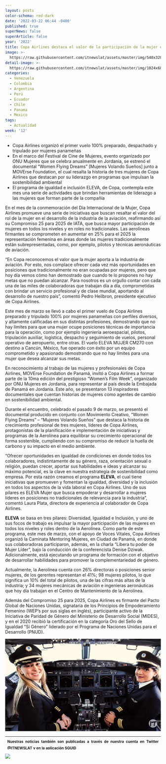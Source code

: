 ```yaml
---
layout: posts
color-schema: red-dark
date: '2022-03-22 06:44 -0400'
published: true
superNews: false
superArticle: false
year: '2022'
title: Copa Airlines destaca el valor de la participación de la mujer en la aviación
image: >-
  https://raw.githubusercontent.com/itnewslat/assets/master/img/540x320/Mujeres-Copa-p.jpg
detail-image: >-
  https://raw.githubusercontent.com/itnewslat/assets/master/img/1024x680/Mujeres-Copa-g.jpg
categories:
  - Venezuela
  - Colombia
  - Argentina
  - Perú
  - Ecuador
  - Chile
  - Panama
  - Mexico
tags:
  - Actualidad
week: '12'
---
```

- Copa Airlines organizó el primer vuelo 100% preparado, despachado y tripulado por mujeres panameñas
- En el marco del Festival de Cine de Mujeres, evento organizado por ONU Mujeres que se celebra anualmente en Jordania, se estrenó el documental “Women Flying Dreams” [Mujeres Volando Sueños] junto a MOVErse Foundation, el cual resalta la historia de tres mujeres de Copa Airlines que destacan por su liderazgo en programas que impulsan la sostenibilidad ambiental
- El programa de igualdad e inclusión ELEVA, de Copa, contempla este mes una serie de actividades que brindan herramientas de liderazgo a las mujeres que forman parte de la compañía

En el mes de la conmemoración del Día Internacional de la Mujer, Copa Airlines promueve una serie de iniciativas que buscan resaltar el valor del rol de la mujer en el desarrollo de la industria de la aviación, reafirmando así su Compromiso 25 para 2025 de IATA, que busca mayor participación de mujeres en todos los niveles y en roles no tradicionales. Las aerolíneas firmantes se comprometen en aumentar en 25% para el 2025 la representación femenina en áreas donde las mujeres tradicionalmente están subrepresentadas, como, por ejemplo, pilotos y técnicas aeronáuticas de aviación.

“En Copa reconocemos el valor que la mujer aporta a la industria de aviación. Por esto, nos complace ofrecer cada vez más oportunidades en posiciones que tradicionalmente no eran ocupadas por mujeres, pero que hoy día vemos cómo han demostrado que cuando te lo propones no hay metas que no puedan alcanzar. Para nosotros es un orgullo contar con cada una de las miles de colaboradoras que trabajan día a día, comprometidas con brindar un servicio profesional y de clase mundial, aportando al desarrollo de nuestro país”, comentó Pedro Heilbron, presidente ejecutivo de Copa Airlines.

Este mes de marzo se llevó a cabo el primer vuelo de Copa Airlines preparado y tripulado 100% por mujeres panameñas con perfiles diversos, y altamente calificadas en sus distintas profesiones, demostrando que no hay límites para que una mujer ocupe posiciones técnicas de importancia para la operación, como por ejemplo ingeniería aeroespacial, pilotos, tripulación auxiliar, logística, despacho y seguimiento de vuelos, personal operativo de aeropuerto, entre otras. El vuelo ELEVA MUJER CM270 con destino a Cancún, México, fue operado con éxito por un equipo comprometido y apasionado demostrando que no hay límites para una mujer que desea alcanzar sus metas. 

En reconocimiento al trabajo de las mujeres y profesionales de Copa Airlines, MOVErse Foundation de Panamá, invitó a Copa Airlines a formar parte de la 10ma edición del prestigioso “Women’s Film Week”, organizado por ONU Mujeres en Jordania, para representar al país desde la Embajada de Panamá en Jordania. Este año, se presentaron 13 inspiradores documentales que cuentan historias de mujeres como agentes de cambio en sostenibilidad ambiental. 

Durante el encuentro, celebrado el pasado 9 de marzo, se presentó el documental producido en conjunto con Movimiento Creativo, “Women Flying Dreams” – “Mujeres Volando Sueños” que destaca la historia de crecimiento profesional de tres mujeres, líderes de Copa Airlines, protagonistas de la planificación e implementación de iniciativas y programas de la Aerolínea para equilibrar su crecimiento operacional de forma sostenible, cumpliendo con su compromiso de reducir la huella de carbono y su impacto en el medio ambiente. 

“Ofrecer oportunidades en igualdad de condiciones en donde todos los colaboradores, indistintamente de su género, raza, orientación sexual o religión, puedan crecer, aportar sus habilidades e ideas y alcanzar su máximo potencial, es la clave en nuestra estrategia de sostenibilidad como empresa. Por esta razón creamos el programa **ELEVA**, el cual tiene iniciativas que promueven y fomentan la igualdad, diversidad y la inclusión en todos los aspectos de la vida laboral en Copa Airlines. Uno de sus pilares es ELEVA Mujer que busca empoderar y desarrollar a mujeres líderes en posiciones no tradicionales de relevancia para la industria”, comentó Laura Plata, directora de experiencia al colaborador de Copa Airlines.

**ELEVA** se basa en tres pilares: Diversidad, Igualdad e Inclusión, y uno de sus focos de trabajo es impulsar la mayor participación de las mujeres en todos los niveles y roles dentro de la Aerolínea. Como parte de este programa, este mes de marzo, con el apoyo de Voces Vitales, Copa Airlines organizó la Caminata Mentoring Mujeres, en Ciudad de Panamá, en donde sus colaboradoras participaron, además, en la charla “Libera tu poder de Mujer Líder”, bajo la conducción de la conferencista Denise Dziwak. Adicionalmente, está ejecutando un programa de formación con el objetivo de desarrollar habilidades para promover la complementariedad de género.

Actualmente, la Aerolínea cuenta con 26% directoras o posiciones senior mujeres, de los gerentes representan el 41%; 98 mujeres pilotos, lo que significa un 10% del total de pilotos, una de las cifras más altas de la industria; y 34 mujeres mecánicas de aviación e ingenieras aeronáuticas que hoy día trabajan en el Centro de Mantenimiento de la Aerolínea.

Además del Compromiso 25 para 2025, Copa Airlines es firmante del Pacto Global de Naciones Unidas, signataria de los Principios de Empoderamiento Femenino (WEP’s por sus siglas en inglés), participante activo de la Iniciativa de Paridad de Género del Ministerio de Desarrollo Social (MIDES), y en el 2020 recibió la certificación en la categoría Oro del Sello de Igualdad “Sí Género” liderado por el Programa de Naciones Unidas para el Desarrollo (PNUD).

![](https://raw.githubusercontent.com/itnewslat/assets/master/img/540x320/Mujeres-Copa-p.jpg)

<table style="height: 42px;" width="569">
<tbody>
<tr>
<td style="text-align: justify;"><sub><strong>Nuestras noticias también son publicadas a través de nuestra cuenta en Twitter <a href="https://twitter.com/itnewslat?lang=es">@ITNEWSLAT</a> y en la aplicación <a href="https://squidapp.co/en/">SQUID</a></strong></sub></td>
</tr>
</tbody>
</table>

<img src="https://tracker.metricool.com/c3po.jpg?hash=56f88a41e39ab42c063cc51676587a04"/>

